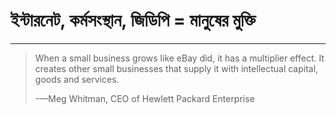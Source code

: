 # 

# 









# ইন্টারনেট, কর্মসংস্থান, জিডিপি = মানুষের মুক্তি

---

> When a small business grows like eBay did, it has a multiplier effect. It creates other small businesses that supply it with intellectual capital, goods and services.
>
> -—Meg Whitman, CEO of Hewlett Packard Enterprise



